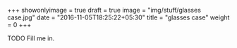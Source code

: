 +++
showonlyimage = true
draft = true
image = "img/stuff/glasses case.jpg"
date = "2016-11-05T18:25:22+05:30"
title = "glasses case"
weight = 0
+++

TODO Fill me in.

